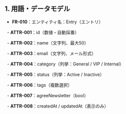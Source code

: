 ## 1. 用語・データモデル

- **FR-010**：エンティティ名：Entry（エントリ）  

  - **ATTR-001**：id（数値・自動採番）  

  - **ATTR-002**：name（文字列、最大50）  

  - **ATTR-003**：email（文字列、メール形式）  

  - **ATTR-004**：category（列挙：General / VIP / Internal）  

  - **ATTR-005**：status（列挙：Active / Inactive）  

  - **ATTR-006**：tags（複数選択）  

  - **ATTR-007**：agreeNewsletter（bool）  

  - **ATTR-008**：createdAt / updatedAt（表示のみ）